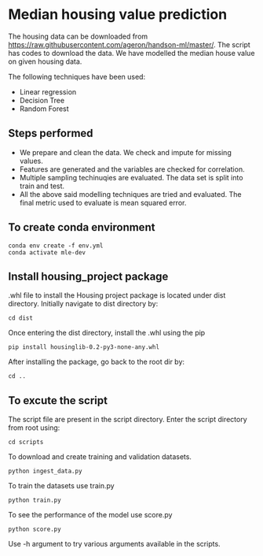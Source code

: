 # Median housing value prediction

The housing data can be downloaded from https://raw.githubusercontent.com/ageron/handson-ml/master/. The script has codes to download the data. We have modelled the median house value on given housing data. 

The following techniques have been used: 

 - Linear regression
 - Decision Tree
 - Random Forest

## Steps performed
 - We prepare and clean the data. We check and impute for missing values.
 - Features are generated and the variables are checked for correlation.
 - Multiple sampling techinuqies are evaluated. The data set is split into train and test.
 - All the above said modelling techniques are tried and evaluated. The final metric used to evaluate is mean squared error.

## To create conda environment
```
conda env create -f env.yml
conda activate mle-dev
```

## Install housing_project package

.whl file to install the Housing project package is located under dist directory. Initially navigate to dist directory by:
```
cd dist
```
Once entering the dist directory, install the .whl using the pip 

```
pip install housinglib-0.2-py3-none-any.whl
```
After installing the package, go back to the root dir by:
```
cd ..
```

## To excute the script
The script file are present in the script directory. Enter the script directory from root using:
 ```
cd scripts
```
To download and create training and validation datasets.
```
python ingest_data.py
```
To train the datasets use train.py 
```
python train.py
```
To see the performance of the model use score.py
```
python score.py 
```
Use -h argument to try various arguments available in the scripts.

